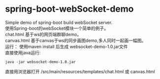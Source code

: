 # spring-boot-webSocket-demo
Simple demo of spring-boot build webSocket server.</br>
使用Spring-boot的webSocket模块一个简单的例子。<br>
chat.html 基于ws的网页端群聊demo。<br>
canvas.html 基于canvas于ws的同步画图demo,多人同时一起画一幅图。<br>
运行：
使用maven install 后生成 websocket-demo-1.0.jar文件<br>
直接使用java运行:
```
java -jar websocket-demo-1.0.jar
```
直接用浏览器打开 /src/main/resources/templates/chat.html 或 canvas.html




